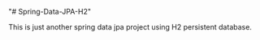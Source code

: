 "# Spring-Data-JPA-H2"  

This is just another spring data jpa project using H2 persistent database.
